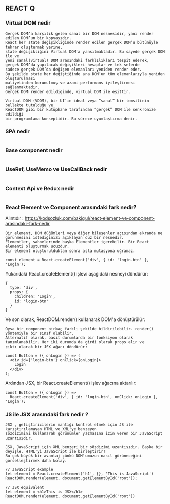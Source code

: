 ## REACT Q

### Virtual DOM nedir
```
Gerçek DOM’a karşılık gelen sanal bir DOM nesnesidir, yani render edilen DOM’un bir kopyasıdır. 
React her state değişikliğinde render edilen gerçek DOM’u bütünüyle tekrar oluşturmak yerine, 
state değişikliğini Virtual DOM’a yansıtmaktadır. Bu sayede gerçek DOM ile ve 
yeni sanal(virtual) DOM arasındaki farklılıkları tespit ederek, 
gerçek DOM’da yapılacak değişikleri hesaplar ve tek seferde 
sadece gerçek DOM’da değişen elemanları yeniden render eder. 
Bu şekilde state her değiştiğinde ana DOM’un tüm elemanlarıyla yeniden oluşturulması 
maliyetinden korunulmuş ve azami performans iyileştirmesi sağlanmaktadır. 
Gerçek DOM render edildiğinde, virtual DOM ile eşittir. 
```
```
Virtual DOM (VDOM), bir UI’ın ideal veya “sanal” bir temsilinin bellekte tutulduğu ve 
ReactDOM gibi bir kütüphane tarafından “gerçek” DOM ​​ile senkronize edildiği 
bir programlama konseptidir. Bu sürece uyumlaştırma denir.
```
### SPA nedir
```

```
### Base component nedir
```

```
### UseRef, UseMemo ve UseCallBack nedir
```

```
### Context Api ve Redux nedir
```

```
### React Element ve Component arasındaki fark nedir?
Alıntıdır : https://kodsozluk.com/bakigul/react-element-ve-component-arasindaki-fark-nedir
```
Bir element, DOM düğümleri veya diğer bileşenler açısından ekranda ne görünmesini istediğinizi açıklayan düz bir nesnedir. 
Elementler, sahnelerinde başka Elementler içerebilir. Bir React elementi oluşturmak ucuzdur. 
Bir element oluşturulduktan sonra asla mutasyona uğramaz.

const element = React.createElement('div', { id: 'login-btn' }, 'Login');
```
Yukarıdaki React.createElement() işlevi aşağıdaki nesneyi döndürür:
```
{
  type: 'div',
  props: {
    children: 'Login',
    id: 'login-btn'
  }
}
```
Ve son olarak, ReactDOM.render() kullanarak DOM'a dönüştürülür:
```
Oysa bir component birkaç farklı şekilde bildirilebilir. render() yöntemiyle bir sınıf olabilir. 
Alternatif olarak, basit durumlarda bir fonksiyon olarak tanımlanabilir. Her iki durumda da girdi olarak props alır ve 
çıktı olarak bir JSX ağacı döndürür:

const Button = ({ onLogin }) => (
  <div id={'login-btn'} onClick={onLogin}>
    Login
  </div>
);
```
Ardından JSX, bir React.createElement() işlev ağacına aktarılır:
```
const Button = ({ onLogin }) =>
  React.createElement('div', { id: 'login-btn', onClick: onLogin }, 'Login');
```
### JS ile JSX arasındaki fark nedir ? 
```
JSX , geliştiricilerin mantığı kontrol etmek için JS ile karıştırılamayan HTML ve XML'ye benzeyen 
sözdizimini kullanarak görünümler yazmasına izin veren bir JavaScript uzantısıdır.

```
```
JSX, JavaScript için XML benzeri bir sözdizimi uzantısıdır. Başka bir deyişle, HTML'yi JavaScript ile birleştirir! 
Bu çok büyük bir avantaj çünkü DOM'umuzun nasıl görüneceğini görselleştirmek daha kolay.
```
```
// JavaScript example
let element = React.createElement('h1', {}, 'This is JavaScript')
ReactDOM.render(element, document.getElementById('root'));

// JSX equivalent
let element = <h1>This is JSX</h1>
ReactDOM.render(element, document.getElementById('root'))
```





